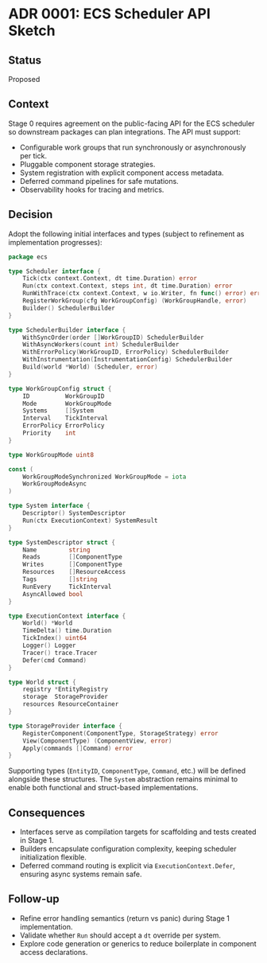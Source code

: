 # ADR 0001: ECS Scheduler API Sketch

## Status
Proposed

## Context
Stage 0 requires agreement on the public-facing API for the ECS scheduler so downstream packages can plan integrations. The API must support:
- Configurable work groups that run synchronously or asynchronously per tick.
- Pluggable component storage strategies.
- System registration with explicit component access metadata.
- Deferred command pipelines for safe mutations.
- Observability hooks for tracing and metrics.

## Decision
Adopt the following initial interfaces and types (subject to refinement as implementation progresses):

```go
package ecs

type Scheduler interface {
    Tick(ctx context.Context, dt time.Duration) error
    Run(ctx context.Context, steps int, dt time.Duration) error
    RunWithTrace(ctx context.Context, w io.Writer, fn func() error) error
    RegisterWorkGroup(cfg WorkGroupConfig) (WorkGroupHandle, error)
    Builder() SchedulerBuilder
}

type SchedulerBuilder interface {
    WithSyncOrder(order []WorkGroupID) SchedulerBuilder
    WithAsyncWorkers(count int) SchedulerBuilder
    WithErrorPolicy(WorkGroupID, ErrorPolicy) SchedulerBuilder
    WithInstrumentation(InstrumentationConfig) SchedulerBuilder
    Build(world *World) (Scheduler, error)
}

type WorkGroupConfig struct {
    ID          WorkGroupID
    Mode        WorkGroupMode
    Systems     []System
    Interval    TickInterval
    ErrorPolicy ErrorPolicy
    Priority    int
}

type WorkGroupMode uint8

const (
    WorkGroupModeSynchronized WorkGroupMode = iota
    WorkGroupModeAsync
)

type System interface {
    Descriptor() SystemDescriptor
    Run(ctx ExecutionContext) SystemResult
}

type SystemDescriptor struct {
    Name         string
    Reads        []ComponentType
    Writes       []ComponentType
    Resources    []ResourceAccess
    Tags         []string
    RunEvery     TickInterval
    AsyncAllowed bool
}

type ExecutionContext interface {
    World() *World
    TimeDelta() time.Duration
    TickIndex() uint64
    Logger() Logger
    Tracer() trace.Tracer
    Defer(cmd Command)
}

type World struct {
    registry *EntityRegistry
    storage  StorageProvider
    resources ResourceContainer
}

type StorageProvider interface {
    RegisterComponent(ComponentType, StorageStrategy) error
    View(ComponentType) (ComponentView, error)
    Apply(commands []Command) error
}
```

Supporting types (`EntityID`, `ComponentType`, `Command`, etc.) will be defined alongside these structures. The `System` abstraction remains minimal to enable both functional and struct-based implementations.

## Consequences
- Interfaces serve as compilation targets for scaffolding and tests created in Stage 1.
- Builders encapsulate configuration complexity, keeping scheduler initialization flexible.
- Deferred command routing is explicit via `ExecutionContext.Defer`, ensuring async systems remain safe.

## Follow-up
- Refine error handling semantics (return vs panic) during Stage 1 implementation.
- Validate whether `Run` should accept a `dt` override per system.
- Explore code generation or generics to reduce boilerplate in component access declarations.
